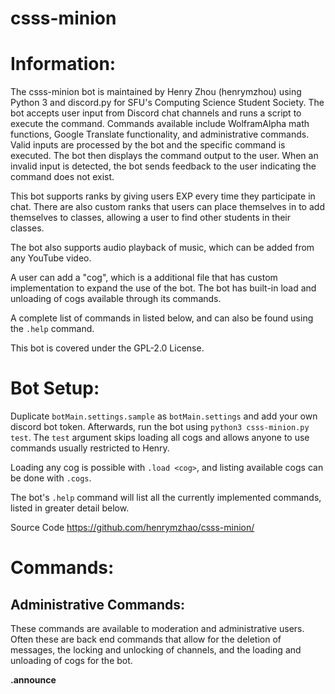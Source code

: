 # csss-minion

# Information: #

The csss-minion bot is maintained by Henry Zhou (henrymzhou) using Python 3 and discord.py for SFU's Computing Science Student Society. The bot accepts user input from Discord chat channels and runs a script to execute the command. Commands available include WolframAlpha math functions, Google Translate functionality, and administrative commands. Valid inputs are processed by the bot and the specific command is executed. The bot then displays the command output to the user. When an invalid input is detected, the bot sends feedback to the user indicating the command does not exist.

This bot supports ranks by giving users EXP every time they participate in chat. There are also custom ranks that users can place themselves in to add themselves to classes, allowing a user to find other students in their classes. 

The bot also supports audio playback of music, which can be added from any YouTube video. 

A user can add a "cog", which is a additional file that has custom implementation to expand the use of the bot. The bot has built-in load and unloading of cogs available through its commands.

A complete list of commands in listed below, and can also be found using the `.help` command.

This bot is covered under the GPL-2.0 License.

# Bot Setup: #

Duplicate `botMain.settings.sample` as `botMain.settings` and add your own discord bot token. Afterwards, run the bot using `python3 csss-minion.py test`. The `test` argument skips
loading all cogs and allows anyone to use commands usually restricted to Henry.

Loading any cog is possible with `.load <cog>`, and listing available cogs can be done with `.cogs`.

The bot's `.help` command will list all the currently implemented commands, listed in greater detail below.

Source Code
https://github.com/henrymzhao/csss-minion/


# Commands: #

## Administrative Commands: ##

These commands are available to moderation and administrative users. Often these are back end commands that allow for the deletion of messages, the locking and unlocking of channels, and the loading and unloading of cogs for the bot.

**.announce <title> <desc>**

Makes an announcement.

Usage: .announce <title> <body>

**.clear <amount>**

Clears set amount of messages above current messages.

Usage: .clear 50

**.clearspam**

Clears the spam.

Usage: .clearspam

**.cogs**

Lists the currently loaded cogs.

Usage: .cogs

**.em [desc...]**

Make an embedded message.

Usage: .em <message>

**.exc [args...]**

Execute a bash command

Usage: .exc ls -a

**.load <name>**

Loads a cog.

Usage: .load Announce

**.lock**

Locks current channel.

Usage: .lock

**.modsay [msg...]**

Give a stern message (Heavily inspired by brenfan's .em code <3).

Usage: .modsay "This is a stern message."

**.propagateMute**

Adds the Muted role to every channel, maintaining universal control and ruleset for muted role

Usage: .propagateMute

**.refreshCache**

Refresh the server wordart cache. 

Usage: .refreshCache

**.reload <name>**

Reloads the cogs.

Usage: .reload Announce
 
**.restrict <user> (not yet implemented)**

Restricts a user from posting in a channel

Usage: .restrict <John Doe>

**.unload <name>**

Unloads a cog.

Usage: .unload Announce

**.unlock**

Unlocks the current channel.

**.unrestrict [msg...] (not yet implemented)**

Undo any restrictions on a user for all channels. 

Usage: !unrestrict [users..]

## Miscellaneous Commands: ##

These are miscellaneous commands that add more character to the bot. These commands range from queries to DuckDuckGo and WolframAlpha, to posting cute cat pictures and wordart clouds.

**.allreminders**

Lists all the active reminders. Does not list reminders from remindmein.

Usage: .allreminders

**.antonym <word>**

Returns a few antonyms of a given word.

Usage: .antonym clever

**.avatart [args...]**

Makes a wordcloud in the shape of your avatar.

Usage: .avatart <invert> <bgcolor>

**.beep**

Returns the message "boop". Useful when seeing if the bot is alive. Similar to .ding and .ping.

Usage: .beep

**.ding**

Returns the message "dong". Useful when seeing if the bot is alive. Similar to .beep and .ping.

Usage: .ding

**.doraemon**

Shows a cute cat picture.

Usage: .doraemon

**.eggplant**

Prints "My eggplant brings all the boys to the yard."

Usage: .eggplant

*And they're like, it's better than yours*

**.eggwrite [msg...]**

Use the bot to write with eggplant emojis.

Usage: .eggwrite "This is a message."

*Only works with letters*

**.gameR**

Starts the roulette game.

Usage: .gameR

**.goodluck**

Shows a photo of an eggplant in the shape of a thumbs up, wishing someone good luck

Usage: .goodluck

**.help**

The help command will display the information menu in the chat. This menu contains brief descriptions of all possible commands, and provides a link to the source code.

Usage: .help

**.help mc**

This can only be used within the #minecraft channel. When the command is used in correct channel, it will display commands specific to MineCraft. Outside of the correct channel, it will display a message alerting the user to move to that channel.

Usage: .help mc

**.henry**

Posts a photo of people bowing to Henry, the bot creator.

Usage: .henry

**.howoldami**

Displays when you joined the server in days.

Usage: .howoldami

**.imgur [word...]**

Search for a picture on imgur MISC

Usage: .imgur cat

**.impeach**

Posts a photo of Henry coming out of a giant peach.

Usage: .impeach

**.info**

Displays the old MineCraft server information

Usage: .info

**.joke**

Displays a photo of a joke flying over Henry's head

Usage: .joke

**.kms**

Currently broken.

Usage: .kms

**.meaning <word>**

Returns the definition of the given word.

Usage: .meaning life

**.myreminders**

Lists only user's own reminders

Usage: .myreminders

**.mytop10**

Displays your top 10 words on the server.

Usage: .mytop10

**.outline [args...]**

Display an SFU course's outline

Usage: outline <department> <number> (section) (year) (semester)

**.ping**

Returns the message "pong". Useful when seeing if the bot is alive. Similar to .beep and .ding.

Usage: .ping

**.poem [args...]**

Searches for a poem and private messages it to the user.

Usage: !poem <title> <author> <length>

**.poll [args...]**

Create an instant poll. Defaults to yes/no if no choices supplied.

Usage: .poll <subject> [option 1]...[option N]

**.prettygood**

Photo of a man saying "Heyyyy, that's pretty good"

Usage: .prettygood

**.remindme [words] [time]**

Reminds the user to do some thing at the given time. Format: YYYY MM DD [HH] [mm] [ss]

Usage: .remindme "hang the cat to dry" 2017 8 5

**.remindmein [time] [words]**

Reminds the user to do some thing at the given time.

Usage: .remindmein 2 days "do that thing"

**.roads [campus]**

Display road conditions for SFU. Campus must be an SFU campus.

Usage: .roads <campus>

**.search [query...]**

Search the Internet using DuckDuckGo.

Usage: .search "cute cats"

**.servart**

Make a wordcloud out of the server's most common words.

Usage: .servart

**.sfu [words...]**

Lookup an SFU class' information. Includes class calendar page.

Usage: .sfu <cmpt120> or .sfu <cmpt> <120>

**.status**

Display the number of players on the MineCraft server

Usage: .status

*Dead Command*

**.stealthegg**

Puts an eggplant emoji in chat.

Usage: .stealthegg

**.spell <word>**

Check your spelling of the given word.

Usage: .spell wierd

**.synonym <word>**

Returns the synonym of a word

Usage: .synonym clever

**.top10**

Displays the top 10 words on the server.

Usage: .top10

**.translate "message" <target> (source)**

Translate a string into a specified language. To specify source language, include a third arg.

Usage: 

.translate "message" <target> (source)

Example of a translation into Spanish: <!translate "I like cheese" es>

!translate "Je suis formé à la guerre de Nerf et j'ai le plus d'étoiles d'or dans toute la classe maternelle." en fr

*Supported languages and language codes listed on this webpage
https://cloud.google.com/translate/docs/languages*

**.triggered**

Posts a GIF of an angry face in chat.

Usage: .triggered

**.urban [msg...]**

Queries urban dictionary for the entry you provide.

Usage: .urban hip

**.wiki [msg...]**

Looks up the given input on Wikipedia.

Usage: .wiki "wolf"

**.wolf [args...]**

Queries WolframAlpha with given input

Usage: .wolf "How many cups are there in a quart?"

**.wordart**

Makes a wordcloud out of your most common words on the server.

Usage: .wordart

**.youtube [query...]**

Search for a youtube video

Usage: .youtube "Never Gonna Give You Up"

## Music Commands: ##

These commands are to control the bot's behaviour when playing music. This includes adding songs to the queue, pausing and resuming music, and moving which channel the bot is in.

**.bump <index>**

Vote to bump the indexed song to the front.

Usage: .bump 2

**.join <channel>**

Makes the bot join a voice channel to play music.

Usage: .join General

**.pause**

Pauses the currently played song.

Usage: .pause

**.play <song>**

Plays a song. If there is a song currently in the queue, then it is
queued until the next song is done playing.
This command automatically searches as well from YouTube.

Usage: .play "The Sun Roars Into View"

*The list of supported sites can be found here:
https://rg3.github.io/youtube-dl/supportedsites.html*

**.playmsg <msg>**

Changes the bot's playing message

Usage: .playing <msg>

**.playing**

Shows information about the currently played song.

Usage: .playing

**.queue**

Shows songs in the current queue.

Usage: .queue

**.resume**

Resumes the currently playing song.

Usage: .resume

**.skip**

Vote to skip the current song. The song requester can automatically skip.
3 skip votes are needed for the song to be skipped.

Usage: .skip

**.stop**

Stops playing audio and leaves the voice channel. This also clears the queue.

Usage: .stop

**.summon**

Make the bot join your current voice channel. Plays music if there is music in the queue.

Usage: .summon

**.volume <value>**

Sets the volume of the currently playing song.

Usage: .volume 50

## Rank Commands: ##

These commands are to control the custom user ranks. These commands include giving EXP to users, adding and removing users from ranks, and the creation of a custom ranks.

**.gexp <user> <amount>**

Gives input amount of EXP to given user.

Usage: .gexp Henry 100

**.iam \<course\>**

You can use this command to give yourself any roles that already exist, and consists of entirely lowercase letters or numbers. The \<class\> format follows the same rules as the .newclass command shown above. If the role you attempted to join does not exist, it will be created and you will be given it.

Usage: .iam "cmpt376"

**.iamn <course>**

Remove yourself from a discord class/role assigned by the **.iam** command

Usage: .iamn <cmpt376>

**.levels**

Shows the list of users sorted by rank

Usage: .levels

**.newclass \<class\>**

This command will create a new class role, and give you that role. The name of the role will either be the first word typed after the .newclass command, or will be the entire string between the first quotation marks. An example is shown below. It is also worth noting that all roles created using this command will be converted to lowercase for security reasons.

Usage: 

.newclass cmpt376 = a new role with the name "cmpt376"

.newclass one two three = a new role with the name "one."

.newclass "one two three" = a new role with the name "one two three."

**.rank**

Displays your current rank on the server

Usage: .rank

**.stats**

Shows EXP changes in the past amount of time. 

Usage: .stats

*Currently broken*

**.whois <course>**

Lists people in the discord role/class provided.

Usage: whois <cmpt376>